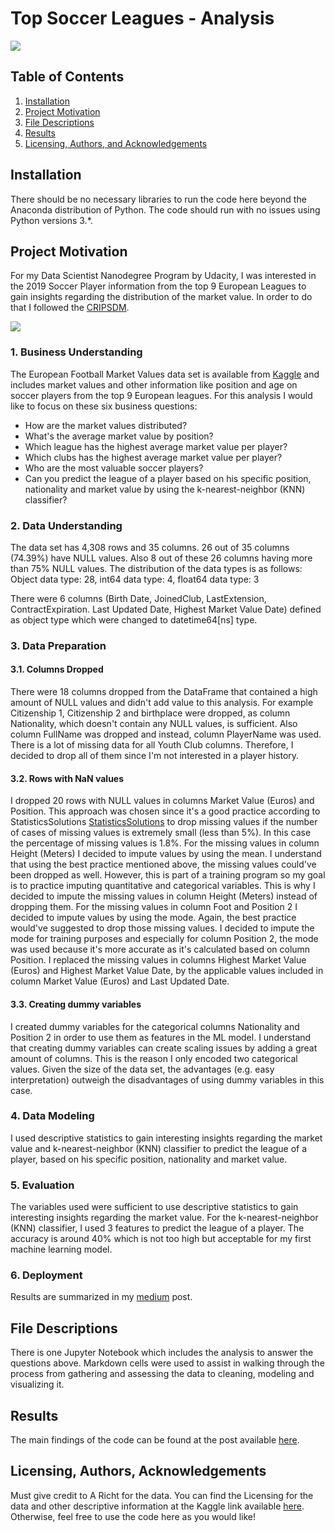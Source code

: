 # Top Soccer Leagues - Analysis 
![](https://images.vexels.com/media/users/3/132241/isolated/lists/0d413432a55194038d3266f8045868dd-soccer-player-silhouette-1.png)

## Table of Contents
1. [Installation](#Installation)
2. [Project Motivation](#Project)
3. [File Descriptions](#File)
4. [Results](#Results)
5. [Licensing, Authors, and Acknowledgements](#License)

## <a name="Installation"></a>Installation
There should be no necessary libraries to run the code here beyond the Anaconda distribution of Python. The code should run with no issues using Python versions 3.*.

## <a name="Project"></a>Project Motivation
For my Data Scientist Nanodegree Program by Udacity, I was interested in the 2019 Soccer Player information from the top 9 European Leagues to gain insights regarding the distribution of the market value. In order to do that I followed the  [CRIPSDM](http://www.datascience-pm.com/crisp-dm-2/ "CRISP-DM process").

![]( http://www.datascience-pm.com/wp-content/uploads/2018/09/crisp-dm-wikicommons.jpg)

### 1. Business Understanding
The European Football Market Values data set is available from [Kaggle](https://www.kaggle.com/aricht1995/european-football-market-values "Kaggle") and includes market values and other information like position and age on soccer players from the top 9 European leagues. For this analysis I would like to focus on these six business questions:

- How are the market values distributed?
- What's the average market value by position?
- Which league has the highest average market value per player?
- Which clubs has the highest average market value per player?
- Who are the most valuable soccer players?
- Can you predict the league of a player based on his specific position, nationality and market value by using the k-nearest-neighbor (KNN) classifier? 

### 2. Data Understanding
The data set has 4,308 rows and 35 columns. 26 out of 35 columns (74.39%) have NULL values. Also 8 out of these 26 columns having more than 75% NULL values. The distribution of the data types is as follows:
Object data type: 28, int64 data type: 4, float64 data type: 3

There were 6 columns (Birth Date, JoinedClub, LastExtension, ContractExpiration. Last Updated Date, Highest Market Value Date) defined as object type which were changed to datetime64[ns] type.

### 3. Data Preparation
#### 3.1. Columns Dropped
There were 18 columns dropped from the DataFrame that contained a high amount of NULL values and didn't add value to this analysis. For example Citizenship 1, Citizenship 2 and birthplace were dropped, as column Nationality, which doesn't contain any NULL values, is sufficient. Also column FullName was dropped and instead, column PlayerName was used. There is a lot of missing data for all Youth Club columns. Therefore, I decided to drop all of them since I'm not interested in a player history.

#### 3.2. Rows with NaN values
I dropped 20 rows with NULL values in columns Market Value (Euros) and Position. 
This approach was chosen since it's a good practice according to StatisticsSolutions [StatisticsSolutions](https://www.statisticssolutions.com/missing-values-in-data/ "StatisticsSolutions") to drop missing values if the number of cases of missing values is extremely small (less than 5%). In this case the percentage of missing values is 1.8%.
For the missing values in column Height (Meters) I decided to impute values by using the mean. I understand that using the best practice mentioned above, the missing values could've been dropped as well. However, this is part of a training program so my goal is to practice imputing quantitative and categorical variables. This is why I decided to impute the missing values in column Height (Meters) instead of dropping them. For the missing values in column Foot and Position 2 I decided to impute values by using the mode. Again, the best practice would've suggested to drop those missing values. I decided to impute the mode for training purposes and especially for column Position 2, the mode was used because it's more accurate as it's calculated based on column Position.
I replaced the missing values in columns Highest Market Value (Euros) and Highest Market Value Date, by the applicable values included in column Market Value (Euros) and Last Updated Date.

#### 3.3. Creating dummy variables
I created dummy variables for the categorical columns Nationality and Position 2 in order to use them as features in the ML model. I understand that creating dummy variables can create scaling issues by adding a great amount of columns. This is the reason I only encoded two categorical values. Given the size of the data set, the advantages (e.g. easy interpretation) outweigh the disadvantages of using dummy variables in this case.

### 4. Data Modeling
I used descriptive statistics to gain interesting insights regarding the market value and k-nearest-neighbor (KNN) classifier to predict the league of a player, based on his specific position, nationality and market value.

### 5. Evaluation
The variables used were sufficient to use descriptive statistics to gain interesting insights regarding the market value. For the k-nearest-neighbor (KNN) classifier, I used 3 features to predict the league of a player. The accuracy is around 40% which is not too high but acceptable for my first machine learning model.

### 6. Deployment
Results are summarized in my [medium](https://medium.com/@antonio.f.bauer/europes-2019-20-soccer-season-is-almost-over-don-t-be-too-sad-and-check-out-these-interesting-e81f489847a4?source=friends_link&sk=86d25c1fc79f3cc987f6b32338614d5b "medium") post.

## <a name="File"></a>File Descriptions
There is one Jupyter Notebook which includes the analysis to answer the questions above. Markdown cells were used to assist in walking through the process from gathering and assessing the data to cleaning, modeling and visualizing it.

## <a name="Results"></a>Results
The main findings of the code can be found at the post available  [here](https://medium.com/@antonio.f.bauer/europes-2019-20-soccer-season-is-almost-over-don-t-be-too-sad-and-check-out-these-interesting-e81f489847a4?source=friends_link&sk=86d25c1fc79f3cc987f6b32338614d5b "here").

## <a name="License"></a>Licensing, Authors, Acknowledgements
Must give credit to A Richt for the data. You can find the Licensing for the data and other descriptive information at the Kaggle link available [here](https://www.kaggle.com/aricht1995/european-football-market-values "here"). Otherwise, feel free to use the code here as you would like!